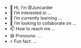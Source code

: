 - 👋 Hi, I’m @Juncarder
- 👀 I’m interested in ...
- 🌱 I’m currently learning ...
- 💞️ I’m looking to collaborate on ...
- 📫 How to reach me ...
- 😄 Pronouns: ...
- ⚡ Fun fact: ...

<!---
Juncarder/Juncarder is a ✨ special ✨ repository because its `README.md` (this file) appears on your GitHub profile.
You can click the Preview link to take a look at your changes.
--->
